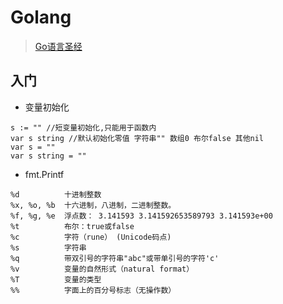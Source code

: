 # Golang

> [Go语言圣经](https://docs.hacknode.org/gopl-zh/index.html "霸气的名字")

## 入门
* 变量初始化
```golang
s := "" //短变量初始化,只能用于函数内
var s string //默认初始化零值 字符串"" 数组0 布尔false 其他nil
var s = ""
var s string = ""
```
* fmt.Printf
```
%d          十进制整数
%x, %o, %b  十六进制，八进制，二进制整数。
%f, %g, %e  浮点数： 3.141593 3.141592653589793 3.141593e+00
%t          布尔：true或false
%c          字符（rune） (Unicode码点)
%s          字符串
%q          带双引号的字符串"abc"或带单引号的字符'c'
%v          变量的自然形式（natural format）
%T          变量的类型
%%          字面上的百分号标志（无操作数）
```
